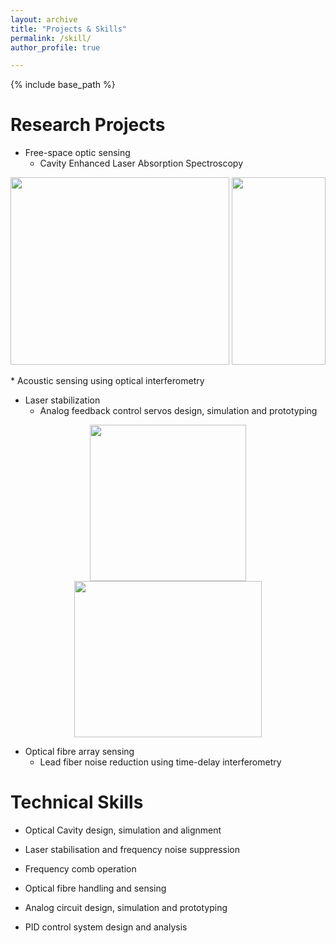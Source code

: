 ```yaml
---
layout: archive
title: "Projects & Skills"
permalink: /skill/
author_profile: true

---
```


{% include base_path %}

Research Projects
======
* Free-space optic sensing
   * Cavity Enhanced Laser Absorption Spectroscopy  
<p align="center">
  <img width="350" height="300" src="http://yajieguan.github.io/images/cavity1.JPG" >
  <img width="150" height="300" src="http://yajieguan.github.io/images/cavity2.jpg">
</p>
   * Acoustic sensing using optical interferometry
   
* Laser stabilization
   * Analog feedback control servos design, simulation and prototyping
   
<p align="center">
  <img width="250" height="250" src="http://yajieguan.github.io/images/Servo1.jpg">
  <img width="300" height="250" src="http://yajieguan.github.io/images/Servo2.jpg">
</p>

* Optical fibre array sensing
   * Lead fiber noise reduction using time-delay interferometry
  


  
Technical Skills
======
* Optical Cavity design, simulation and alignment

* Laser stabilisation and frequency noise suppression

* Frequency comb operation

* Optical fibre handling and sensing

* Analog circuit design, simulation and prototyping

* PID control system design and analysis  


